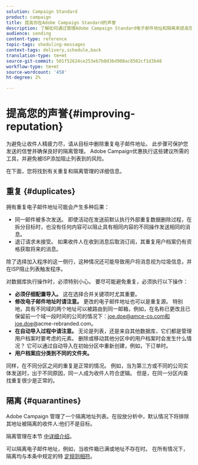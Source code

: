 ```yaml
---
solution: Campaign Standard
product: campaign
title: 提高你在Adobe Campaign Standard的声誉
description: 了解如何通过管理Adobe Campaign Standard电子邮件地址和隔离来提高您在重复的声誉。
audience: sending
content-type: reference
topic-tags: sheduling-messages
context-tags: delivery,schedule,back
translation-type: tm+mt
source-git-commit: 501f52624ce253eb7b0d36d908ac8502cf1d3b48
workflow-type: tm+mt
source-wordcount: '458'
ht-degree: 2%

---
```



# 提高您的声誉{#improving-reputation}

为避免让收件人精疲力尽，请从目标中删除重复电子邮件地址。 此步骤可保护您发送的信誉并确保良好的隔离管理。 Adobe Campaign优惠执行这些建议所需的工具，并避免被ISP添加阻止列表到的风险。

在下面，您将找到有关重复和隔离管理的详细信息。

## 重复 {#duplicates}

拥有重复电子邮件地址可能会产生多种后果：
* 同一邮件被多次发送。 即使活动在发送前默认执行外部重复数据删除过程，在拆分目标时，也没有任何内容可以阻止具有相同内容的不同操作发送相同的消息。
* 退订请求未接受。 如果收件人在收到消息后取消订阅，其重复用户档案仍有资格获取将来的消息。

除了选择加入程序的这一侧行，这种情况还可能导致用户将消息视为垃圾信息，并在ISP阻止列表触发程序。

对数据库执行操作时，必须特别小心。 要尽可能避免重复，必须执行以下操作：
* **必须仔细配置导入。** 这在选择合并关键项时尤其重要。
* **修改电子邮件地址时请注意。** 更改的电子邮件地址也可以是重复源。 特别地，具有不同域的两个地址可以被路由到同一邮箱，例如，在名称已更改且已保留前一个域一段时间的公司的情况下：joe.doe@amce-co.com和joe.doe@acme-rebranded.com。
* **在自动导入过程中请注意。** 无论是列表，还是来自其他数据库，它们都是管理用户档案时要考虑的元素。 删除或移动其他分区中的用户档案时会发生什么情况？ 它可以通过自动导入在初始分区中重新创建，例如，下订单时。
* **用户档案应分类到不同的文件夹。**

同样，在不同分区之间的重复是正常的情况。 例如，当为第三方或不同的公司实体发送时，出于不同原因，同一人成为收件人符合逻辑。 但是，在同一分区内查找重复很少是正常的。

## 隔离 {#quarantines}

Adobe Campaign 管理了一个隔离地址列表。在投放分析中，默认情况下将排除其地址被隔离的收件人:他们不是目标。

隔离管理在本节 [中详细介绍](../../sending/using/understanding-quarantine-management.md)。

可以隔离电子邮件地址，例如，当收件箱已满或地址不存在时。 在所有情况下，隔离均与本条中规定的特 [定规则相符](../../sending/using/understanding-quarantine-management.md#conditions-for-sending-an-address-to-quarantine)。

